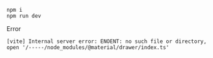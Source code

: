 ```shell
npm i
npm run dev
```

Error

```
[vite] Internal server error: ENOENT: no such file or directory,
open '/-----/node_modules/@material/drawer/index.ts'
```
